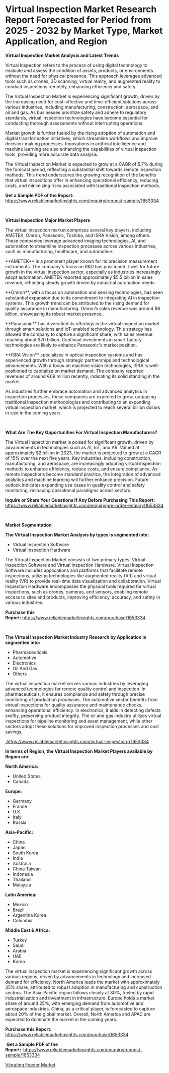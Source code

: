<p><h1>Virtual Inspection Market Research Report Forecasted for Period from 2025 -  2032 by Market Type, Market Application, and Region</h1></p><p><strong>Virtual Inspection Market Analysis and Latest Trends</strong></p>
<p><p>Virtual Inspection refers to the process of using digital technology to evaluate and assess the condition of assets, products, or environments without the need for physical presence. This approach leverages advanced tools such as drones, 3D scanning, virtual reality, and augmented reality to conduct inspections remotely, enhancing efficiency and safety.</p><p>The Virtual Inspection Market is experiencing significant growth, driven by the increasing need for cost-effective and time-efficient solutions across various industries, including manufacturing, construction, aerospace, and oil and gas. As businesses prioritize safety and adhere to regulatory standards, virtual inspection technologies have become essential for conducting thorough assessments without interrupting operations.</p><p>Market growth is further fueled by the rising adoption of automation and digital transformation initiatives, which streamline workflows and improve decision-making processes. Innovations in artificial intelligence and machine learning are also enhancing the capabilities of virtual inspection tools, providing more accurate data analysis.</p><p>The Virtual Inspection Market is expected to grow at a CAGR of 5.7% during the forecast period, reflecting a substantial shift towards remote inspection methods. This trend underscores the growing recognition of the benefits that virtual inspections offer in enhancing operational efficiency, reducing costs, and minimizing risks associated with traditional inspection methods.</p></p>
<p><strong>Get a Sample PDF of the Report:&nbsp;</strong> <a href="https://www.reliablemarketinsights.com/enquiry/request-sample/1653334?utm_campaign=2637&utm_medium=2&utm_source=Github&utm_content=ia&utm_term=05032025&utm_id=virtual-inspection">https://www.reliablemarketinsights.com/enquiry/request-sample/1653334</a></p>
<p>&nbsp;</p>
<p><strong>Virtual Inspection Major Market Players</strong></p>
<p><p>The virtual inspection market comprises several key players, including AMETEK, Omron, Panasonic, Toshiba, and ISRA Vision, among others. These companies leverage advanced imaging technologies, AI, and automation to streamline inspection processes across various industries, such as manufacturing, healthcare, and automotive.</p><p>**AMETEK** is a prominent player known for its precision measurement instruments. The company's focus on R&D has positioned it well for future growth in the virtual inspection sector, especially as industries increasingly adopt automation. AMETEK reported approximately $5.5 billion in sales revenue, reflecting steady growth driven by industrial automation needs.</p><p>**Omron**, with a focus on automation and sensing technologies, has seen substantial expansion due to its commitment to integrating AI in inspection systems. This growth trend can be attributed to the rising demand for quality assurance in manufacturing. Omron’s sales revenue was around $6 billion, showcasing its robust market presence.</p><p>**Panasonic** has diversified its offerings in the virtual inspection market through smart solutions and IoT-enabled technology. This strategy has allowed the company to capture a significant share, with sales revenue reaching about $70 billion. Continual investments in smart factory technologies are likely to enhance Panasonic's market position.</p><p>**ISRA Vision** specializes in optical inspection systems and has experienced growth through strategic partnerships and technological advancements. With a focus on machine vision technologies, ISRA is well-positioned to capitalize on market demand. The company reported revenues of around €69 million recently, indicating its solid standing in the market.</p><p>As industries further embrace automation and advanced analytics in inspection processes, these companies are expected to grow, outpacing traditional inspection methodologies and contributing to an expanding virtual inspection market, which is projected to reach several billion dollars in size in the coming years.</p></p>
<p>&nbsp;</p>
<p><strong>What Are The Key Opportunities For Virtual Inspection Manufacturers?</strong></p>
<p><p>The Virtual Inspection market is poised for significant growth, driven by advancements in technologies such as AI, IoT, and AR. Valued at approximately $2 billion in 2023, the market is projected to grow at a CAGR of 15% over the next five years. Key industries, including construction, manufacturing, and aerospace, are increasingly adopting virtual inspection methods to enhance efficiency, reduce costs, and ensure compliance. As remote inspections become standard practice, the integration of advanced analytics and machine learning will further enhance precision. Future outlook indicates expanding use cases in quality control and safety monitoring, reshaping operational paradigms across sectors.</p></p>
<p><strong>Inquire or Share Your Questions If Any Before Purchasing This Report:</strong> <a href="https://www.reliablemarketinsights.com/enquiry/pre-order-enquiry/1653334?utm_campaign=2637&utm_medium=2&utm_source=Github&utm_content=ia&utm_term=05032025&utm_id=virtual-inspection">https://www.reliablemarketinsights.com/enquiry/pre-order-enquiry/1653334</a></p>
<p>&nbsp;</p>
<p><strong>Market Segmentation</strong></p>
<p><strong>The Virtual Inspection Market Analysis by types is segmented into:</strong></p>
<p><ul><li>Virtual Inspection Software</li><li>Virtual Inspection Hardware</li></ul></p>
<p><p>The Virtual Inspection Market consists of two primary types: Virtual Inspection Software and Virtual Inspection Hardware. Virtual Inspection Software includes applications and platforms that facilitate remote inspections, utilizing technologies like augmented reality (AR) and virtual reality (VR) to provide real-time data visualization and collaboration. Virtual Inspection Hardware encompasses the physical tools required for virtual inspections, such as drones, cameras, and sensors, enabling remote access to sites and products, improving efficiency, accuracy, and safety in various industries.</p></p>
<p><strong>Purchase this Report:&nbsp;</strong><a href="https://www.reliablemarketinsights.com/purchase/1653334?utm_campaign=2637&utm_medium=2&utm_source=Github&utm_content=ia&utm_term=05032025&utm_id=virtual-inspection">https://www.reliablemarketinsights.com/purchase/1653334</a></p>
<p>&nbsp;</p>
<p><strong>The Virtual Inspection Market Industry Research by Application is segmented into:</strong></p>
<p><ul><li>Pharmaceuticals</li><li>Automotive</li><li>Electronics</li><li>Oil And Gas</li><li>Others</li></ul></p>
<p><p>The virtual inspection market serves various industries by leveraging advanced technologies for remote quality control and inspection. In pharmaceuticals, it ensures compliance and safety through precise monitoring of production processes. The automotive sector benefits from virtual inspections for quality assurance and maintenance checks, enhancing operational efficiency. In electronics, it aids in detecting defects swiftly, preserving product integrity. The oil and gas industry utilizes virtual inspections for pipeline monitoring and asset management, while other sectors adopt these solutions for improved inspection processes and cost savings.</p></p>
<p><a href="https://www.reliablemarketinsights.com/virtual-inspection-r1653334?utm_campaign=2637&utm_medium=2&utm_source=Github&utm_content=ia&utm_term=05032025&utm_id=virtual-inspection">&nbsp;https://www.reliablemarketinsights.com/virtual-inspection-r1653334</a></p>
<p><strong>In terms of Region, the Virtual Inspection Market Players available by Region are:</strong></p>
<p>
    <p> <strong> North America: </strong>
        <ul>
            <li>United States</li>
            <li>Canada</li>
        </ul>
        </p> 
    <p> <strong> Europe: </strong>
        <ul>
            <li>Germany</li>
            <li>France</li>
            <li>U.K.</li>
            <li>Italy</li>
            <li>Russia</li>
        </ul>
        </p> 
    <p> <strong> Asia-Pacific: </strong>
        <ul>
            <li>China</li>
            <li>Japan</li>
            <li>South Korea</li>
            <li>India</li>
            <li>Australia</li>
            <li>China Taiwan</li>
            <li>Indonesia</li>
            <li>Thailand</li>
            <li>Malaysia</li>
        </ul>
        </p> 
    <p> <strong> Latin America: </strong>
        <ul>
            <li>Mexico</li>
            <li>Brazil</li>
            <li>Argentina Korea</li>
            <li>Colombia</li>
        </ul>
        </p> 
    <p> <strong> Middle East & Africa: </strong>
        <ul>
            <li>Turkey</li>
            <li>Saudi</li>
            <li>Arabia</li>
            <li>UAE</li>
            <li>Korea</li>
        </ul>
    </p>
    </p>
<p><p>The virtual inspection market is experiencing significant growth across various regions, driven by advancements in technology and increased demand for efficiency. North America leads the market with approximately 35% share, attributed to robust adoption in manufacturing and construction sectors. The Asia-Pacific region follows closely at 30%, fueled by rapid industrialization and investment in infrastructure. Europe holds a market share of around 25%, with emerging demand from automotive and aerospace industries. China, as a critical player, is forecasted to capture about 20% of the global market. Overall, North America and APAC are expected to dominate the market in the coming years.</p></p>
<p><strong>Purchase this Report: </strong><a href="https://www.reliablemarketinsights.com/purchase/1653334?utm_campaign=2637&utm_medium=2&utm_source=Github&utm_content=ia&utm_term=05032025&utm_id=virtual-inspection">https://www.reliablemarketinsights.com/purchase/1653334</a></p>
<p>&nbsp;<strong>Get a Sample PDF of the Report:&nbsp;&nbsp;</strong><a href="https://www.reliablemarketinsights.com/enquiry/request-sample/1653334?utm_campaign=2637&utm_medium=2&utm_source=Github&utm_content=ia&utm_term=05032025&utm_id=virtual-inspection">https://www.reliablemarketinsights.com/enquiry/request-sample/1653334</a></p>
<p><strong></strong></p>
<p><p><a href="https://github.com/ovtkosle/Market-Research-Report-List-1/blob/main/vibrating-feeder-market.md?utm_campaign=2637&utm_medium=2&utm_source=Github&utm_content=ia&utm_term=05032025&utm_id=virtual-inspection">Vibrating Feeder Market</a></p></p>